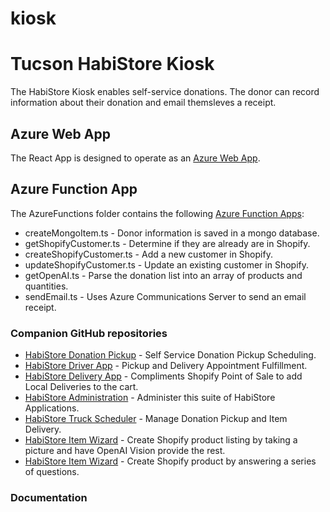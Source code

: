 # kiosk

# Tucson HabiStore Kiosk

The HabiStore Kiosk enables self-service donations. The donor can record information about their donation and email themsleves a receipt.  

## Azure Web App

The React App is designed to operate as an [Azure Web App](https://azure.microsoft.com/en-us/products/app-service/web).

## Azure Function App

The AzureFunctions folder contains the following [Azure Function Apps](https://azure.microsoft.com/en-us/products/functions):

* createMongoItem.ts - Donor information is saved in a mongo database.
* getShopifyCustomer.ts - Determine if they are already are in Shopify.
* createShopifyCustomer.ts - Add a new customer in Shopify.
* updateShopifyCustomer.ts - Update an existing customer in Shopify.
* getOpenAI.ts - Parse the donation list into an array of products and quantities.
* sendEmail.ts - Uses Azure Communications Server to send an email receipt.


### Companion GitHub repositories

 - [HabiStore Donation Pickup](https://github.com/HFHT/pickup/) - Self Service Donation Pickup Scheduling.
 - [HabiStore Driver App](https://github.com/HFHT/DriverApp/) - Pickup and Delivery Appointment Fulfillment.
 - [HabiStore Delivery App](https://github.com/HFHT/DeliveryApp/) - Compliments Shopify Point of Sale to add Local Deliveries to the cart.
 - [HabiStore Administration](https://github.com/HFHT/TruckSettings/) - Administer this suite of HabiStore Applications.
 - [HabiStore Truck Scheduler](https://github.com/HFHT/TruckScheduler/) - Manage Donation Pickup and Item Delivery.
  - [HabiStore Item Wizard](https://github.com/HFHT/OpenAI-Vision/) - Create Shopify product listing by taking a picture and have OpenAI Vision provide the rest.
 - [HabiStore Item Wizard](https://github.com/HFHT/HabiStoreWizard/) - Create Shopify product by answering a series of questions. 

### Documentation

